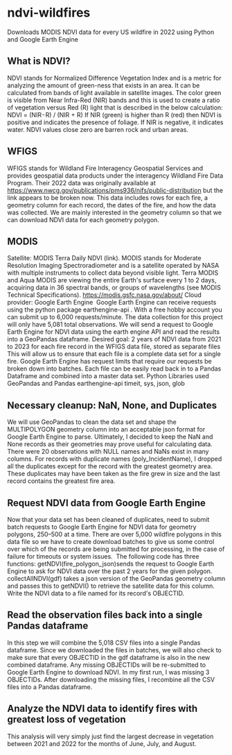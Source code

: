 # ndvi-wildfires
Downloads MODIS NDVI data for every US wildfire in 2022 using Python and Google Earth Engine

## What is NDVI?
NDVI stands for Normalized Difference Vegetation Index and is a metric for analyzing the amount of green-ness that exists in an area. It can be calculated from bands of light available in satellite images. The color green is visible from Near Infra-Red (NIR) bands and this is used to create a ratio of vegetation versus Red (R) light that is described in the below calculation:
NDVI = (NIR - R) / (NIR + R)
If NIR (green) is higher than R (red) then NDVI is positive and indicates the presence of foliage. If NIR is negative, it indicates water. NDVI values close zero are barren rock and urban areas. 

## WFIGS
WFIGS stands for Wildland Fire Interagency Geospatial Services and provides geospatial data products under the interagency Wildland Fire Data Program. Their 2022 data was originally available at https://www.nwcg.gov/publications/pms936/nifs/public-distribution but the link appears to be broken now. This data includes rows for each fire, a geometry column for each record, the dates of the fire, and how the data was collected. We are mainly interested in the geometry column so that we can download NDVI data for each geometry polygon.

## MODIS
Satellite: MODIS Terra Daily NDVI (link). MODIS stands for Moderate Resolution Imaging Spectroradiometer and is a satellite operated by NASA with multiple instruments to collect data beyond visible light.
Terra MODIS and Aqua MODIS are viewing the entire Earth's surface every 1 to 2 days, acquiring data in 36 spectral bands, or groups of wavelengths (see MODIS Technical Specifications). https://modis.gsfc.nasa.gov/about/
Cloud provider: Google Earth Engine 
Google Earth Engine can receive requests using the python package earthengine-api . With a free hobby account you can submit up to 6,000 requests/minute. The data collection for this project will only have 5,081 total observations. We will send a request to Google Earth Engine for NDVI data using the earth engine API and read the results into a GeoPandas dataframe.
Desired goal: 2 years of NDVI data from 2021 to 2023 for each fire record in the WFIGS data file, stored as separate files 
This will allow us to ensure that each file is a complete data set for a single fire. Google Earth Engine has request limits that require our requests be broken down into batches. Each file can be easily read back in to a Pandas Dataframe and combined into a master data set.
Python Libraries used
GeoPandas and Pandas
earthengine-api
timeit, sys, json, glob

## Necessary cleanup: NaN, None, and Duplicates
We will use GeoPandas to clean the data set and shape the MULTIPOLYGON geometry column into an acceptable json format for Google Earth Engine to parse. Ultimately, I decided to keep the NaN and None records as their geometries may prove useful for calculating data. There were 20 observations with NULL names and NaNs exist in many columns. For records with duplicate names (poly_IncidentName), I dropped all the duplicates except for the record with the greatest geometry area. These duplicates may have been taken as the fire grew in size and the last record contains the greatest fire area.

## Request NDVI data from Google Earth Engine
Now that your data set has been cleaned of duplicates, need to submit batch requests to Google Earth Engine for NDVI data for geometry polygons, 250–500 at a time. There are over 5,000 wildfire polygons in this data file so we have to create download batches to give us some control over which of the records are being submitted for processing, in the case of failure for timeouts or system issues. 
The following code has three functions:
getNDVI(fire_polygon_json)sends the request to Google Earth Engine to ask for NDVI data over the past 2 years for the given polygon.
collectAllNDVI(gdf) takes a json version of the GeoPandas geometry column and passes this to getNDVI() to retrieve the satellite data for this column. 
Write the NDVI data to a file named for its record's OBJECTID.

## Read the observation files back into a single Pandas dataframe
In this step we will combine the 5,018 CSV files into a single Pandas dataframe. Since we downloaded the files in batches, we will also check to make sure that every OBJECTID in the gdf dataframe is also in the new combined dataframe. Any missing OBJECTIDs will be re-submitted to Google Earth Engine to download NDVI. In my first run, I was missing 3 OBJECTIDs. After downloading the missing files, I recombine all the CSV files into a Pandas dataframe.

## Analyze the NDVI data to identify fires with greatest loss of vegetation
This analysis will very simply just find the largest decrease in vegetation between 2021 and 2022 for the months of June, July, and August.

